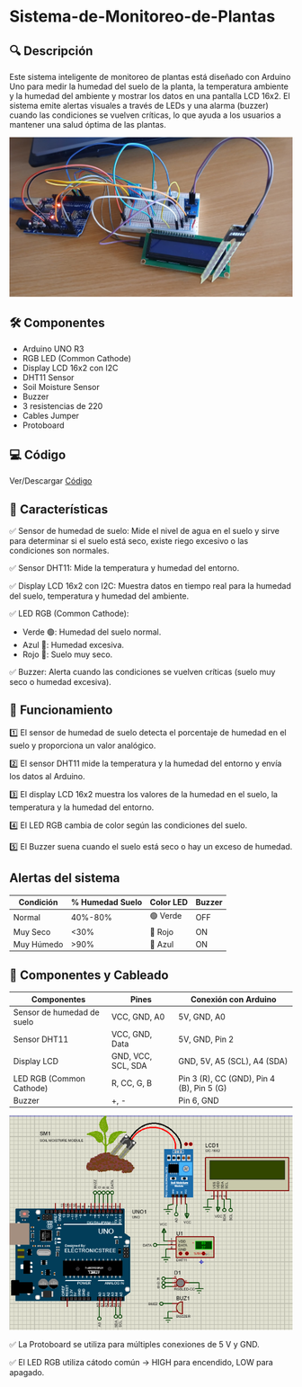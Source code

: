 # Sistema-de-Monitoreo-de-Plantas

## 🔍 Descripción
Este sistema inteligente de monitoreo de plantas está diseñado con Arduino Uno para medir la humedad del suelo de la planta, la temperatura ambiente y la humedad del ambiente y mostrar los datos en una pantalla LCD 16x2. El sistema emite alertas visuales a través de LEDs y una alarma (buzzer) cuando las condiciones se vuelven críticas, lo que ayuda a los usuarios a mantener una salud óptima de las plantas.

![alt text](./Imagenes/Montaje.jpeg)

## 🛠️ Componentes
- Arduino UNO R3
- RGB LED (Common Cathode)
- Display LCD 16x2 con I2C
- DHT11 Sensor
- Soil Moisture Sensor
- Buzzer
- 3 resistencias de 220
- Cables Jumper
- Protoboard

## 💻 Código
Ver/Descargar [Código](./Main/Main.ino)

## 📌 Características
✅ Sensor de humedad de suelo: Mide el nivel de agua en el suelo y sirve para determinar si el suelo está seco, existe riego excesivo o las condiciones son normales. 

✅ Sensor DHT11: Mide la temperatura y humedad del entorno.

✅ Display LCD 16x2 con I2C: Muestra datos en tiempo real para la humedad del suelo, temperatura y humedad del ambiente. 

✅ LED RGB (Common Cathode): 
- Verde 🟢: Humedad del suelo normal. 
- Azul 🔵: Humedad excesiva. 
- Rojo 🔴: Suelo muy seco. 

✅ Buzzer: Alerta cuando las condiciones se vuelven críticas (suelo muy seco o humedad excesiva). 

## 📌 Funcionamiento
1️⃣ El sensor de humedad de suelo detecta el porcentaje de humedad en el suelo y proporciona un valor analógico.

2️⃣ El sensor DHT11 mide la temperatura y la humedad del entorno y envía los datos al Arduino. 

3️⃣ El display LCD 16x2 muestra los valores de la humedad en el suelo, la temperatura y la humedad del entorno.

4️⃣ El LED RGB cambia de color según las condiciones del suelo. 

5️⃣ El Buzzer suena cuando el suelo está seco o hay un exceso de humedad.

## Alertas del sistema
| Condición                  | % Humedad Suelo | Color LED    | Buzzer  |
|----------------------------|-----------------|--------------|---------|
| Normal                     |   40%-80%       |🟢 Verde      | OFF    |
| Muy Seco                   |   <30%          |🔴 Rojo       | ON     |
| Muy Húmedo                 |   >90%          |🔵 Azul       | ON     |

## 🔌 Componentes y Cableado 
| Componentes                | Pines               | Conexión con Arduino                      |
|----------------------------|---------------------|-------------------------------------------|
| Sensor de humedad de suelo | VCC, GND, A0        | 5V, GND, A0                               |
| Sensor DHT11               | VCC, GND, Data      | 5V, GND, Pin 2                            |  
| Display LCD                | GND, VCC, SCL, SDA  | GND, 5V, A5 (SCL), A4 (SDA)               |        
| LED RGB (Common Cathode)   | R, CC, G, B         | Pin 3 (R), CC (GND), Pin 4 (B), Pin 5 (G) | 
| Buzzer                     | +, -                | Pin 6, GND                                |

![alt text](./Imagenes/esquematico.PNG)

✅ La Protoboard se utiliza para múltiples conexiones de 5 V y GND. 

✅ El LED RGB utiliza cátodo común → HIGH para encendido, LOW para apagado.